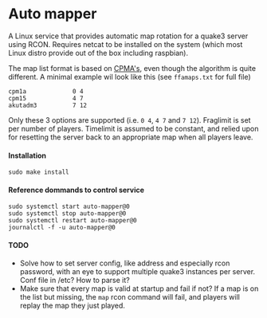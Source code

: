 # Auto mapper

A Linux service that provides automatic map rotation for a quake3 server using
RCON. Requires netcat to be installed on the system (which most Linux distro
provide out of the box including raspbian).

The map list format is based on
[CPMA's](https://playmorepromode.com/guides/cpma-map-lists), even though the
algorithm is quite different. A minimal example wil look like this (see
`ffamaps.txt` for full file)
```
cpm1a             0 4
cpm15             4 7
akutadm3          7 12
```
Only these 3 options are supported (i.e. `0 4`, `4 7` and `7 12`). Fraglimit is
set per number of players. Timelimit is assumed to be constant, and relied upon
for resetting the server back to an appropriate map when all players leave.


#### Installation

```
sudo make install
```

#### Reference dommands to control service

```
sudo systemctl start auto-mapper@0
sudo systemctl stop auto-mapper@0
sudo systemctl restart auto-mapper@0
journalctl -f -u auto-mapper@0
```

#### TODO
- Solve how to set server config, like address and especially rcon password, with an eye to support multiple quake3 instances per server. Conf file in /etc? How to parse it?
- Make sure that every map is valid at startup and fail if not? If a map is on the list but missing, the `map` rcon command will fail, and players will replay the map they just played.

